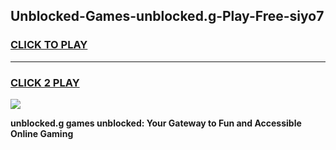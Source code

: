 
## Unblocked-Games-unblocked.g-Play-Free-siyo7
<h3>
<a href="https://premium76.site?title=unblocked.g&ref=10A">CLICK TO PLAY</a></h3>
<hr>

<h3>
<a href="https://premium76.site?title=unblocked.g&ref=10A">CLICK 2 PLAY</a>
  
</h3>

<a href="https://premium76.site?title=unblocked.g&ref=10A"><img src="https://clearcache.store/games.png"></a>


**unblocked.g games unblocked: Your Gateway to Fun and Accessible Online Gaming**
